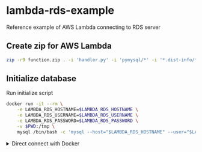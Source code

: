 # lambda-rds-example

Reference example of AWS Lambda connecting to RDS server

## Create zip for AWS Lambda

```bash
zip -r9 function.zip . -i 'handler.py' -i 'pymysql/*' -i '*.dist-info/*'
```

## Initialize database

Run initialize script

```bash
docker run -it --rm \
    -e LAMBDA_RDS_HOSTNAME=$LAMBDA_RDS_HOSTNAME \
    -e LAMBDA_RDS_USERNAME=$LAMBDA_RDS_USERNAME \
    -e LAMBDA_RDS_PASSWORD=$LAMBDA_RDS_PASSWORD \
    -v $PWD:/tmp \
    mysql /bin/bash -c 'mysql --host="$LAMBDA_RDS_HOSTNAME" --user="$LAMBDA_RDS_USERNAME" --password="$LAMBDA_RDS_PASSWORD" < /tmp/db-init.sql'
```

<details>
    <summary>Direct connect with Docker</summary>

```bash
docker run -it --rm mysql mysql --host=$LAMBDA_RDS_HOSTNAME --user=$LAMBDA_RDS_USERNAME --password=$LAMBDA_RDS_PASSWORD --database=$LAMBDA_RDS_DATABASE
```
</details>
